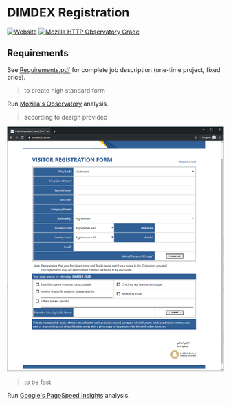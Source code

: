﻿# DIMDEX Registration

[![Website](https://img.shields.io/website?style=for-the-badge&url=https%3A%2F%2Fdimdex.235u.net)](https://dimdex.235u.net)
[![Mozilla HTTP Observatory Grade](https://img.shields.io/mozilla-observatory/grade/dimdex.235u.net?publish&style=for-the-badge)](https://observatory.mozilla.org/analyze/dimdex.235u.net)

## Requirements

See [Requirements.pdf](Requirements.pdf) for complete job description (one-time project, fixed price).

> to create high standard form

Run [Mozilla's Observatory](https://observatory.mozilla.org/analyze/dimdex.235u.net) analysis.

> according to design provided

<a href="https://dimdex.235u.net">
  <img src="DimdexRegistration/wwwroot/templates/Visitor-Registration-Form.Live.png" alt="Visitor Registration Form" width="640">
</a>

> to be fast

Run [Google's PageSpeed Insights](https://developers.google.com/speed/pagespeed/insights/?url=https%3A%2F%2Fdimdex.235u.net%2F&tab=desktop) analysis.
